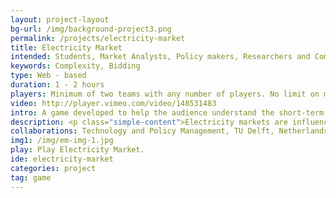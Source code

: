 ```yaml
---
layout: project-layout
bg-url: /img/background-project3.png
permalink: /projects/electricity-market
title: Electricity Market
intended: Students, Market Analysts, Policy makers, Researchers and Companies in the Power Sector
keywords: Complexity, Bidding
type: Web - based
duration: 1 - 2 hours
players: Minimum of two teams with any number of players. No limit on maximum number of players
video: http://player.vimeo.com/video/148531483
intro: A game developed to help the audience understand the short-term and long-term dynamics of electricity and carbon markets.
description: <p class="simple-content">Electricity markets are influenced by transactions in the market, policy decisions, evolving institutions, unstable fuel prices, availability of fuel and advances in technology. These varying characteristics makes it difficult to analyse and understand the behavior of electricity markets. We developed the Electricity Market Simulation game as a space where participants play different roles of maket players and understand its behavior. The primary objectives of the game are:<br/>1. To teach the dynamics of electricity markets.<br/>2. To analyse and understand the impact of various policies in such system.<p/><p class="simple-content">Outputs include a game, game manuals, relevant documentation and analysis of game sessions.<p/>
collaborations: Technology and Policy Management, TU Delft, Netherlands
img1: /img/em-img-1.jpg
play: Play Electricity Market.
ide: electricity-market
categories: project
tag: game
---
```

